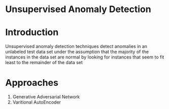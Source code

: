 # Unsupervised Anomaly Detection
# Introduction 
Unsupervised anomaly detection techniques detect anomalies in an unlabeled test data set under the assumption that the majority of the instances in the data set are normal by looking for instances that seem to fit least to the remainder of the data set

# Approaches
1. Generative Adversarial Network
2. Varitional AutoEncoder 
